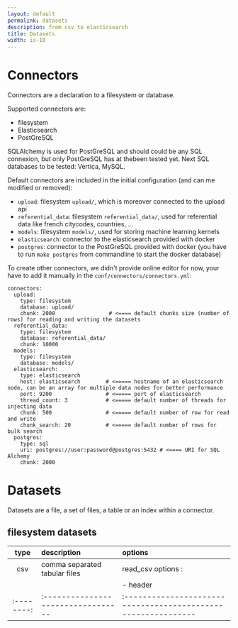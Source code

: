 ```yaml
---
layout: default
permalink: datasets
description: from csv to elasticsearch
title: Datasets
width: is-10
---
```


# Connectors
Connectors are a declaration to a filesystem or database.

Supported connectors are:
- filesystem
- Elasticsearch
- PostGreSQL

SQLAlchemy is used for PostGreSQL and should could be any SQL connexion, but only PostGreSQL has at thebeen tested yet. 
Next SQL databases to be tested: Vertica, MySQL.

Default connectors are included in the initial configuration (and can me modified or removed):
- `upload`: filesystem `upload/`, which is moreover connected to the upload api
- `referential_data`: filesystem `referential_data/`, used for referential data like french citycodes, countries, ...
- `models`: filesystem `models/`, used for storing machine learning kernels
- `elasticsearch`: connector to the elasticsearch provided with docker
- `postgres`: connector to the PostGreSQL provided with docker (you have to run `make postgres` from commandline to start the docker database)

To create other connectors, we didn't provide online editor for now, your have to add it manually in the `conf/connectors/connectors.yml`:
```
connectors:
  upload:
    type: filesystem
    database: upload/
    chunk: 2000                 # <==== default chunks size (number of rows) for reading and writing the datasets 
  referential_data:
    type: filesystem
    database: referential_data/
    chunk: 10000
  models:
    type: filesystem
    database: models/
  elasticsearch:
    type: elasticsearch
    host: elasticsearch        # <===== hostname of an elasticsearch node, can be an array for multiple data nodes for better performance
    port: 9200                 # <===== port of elasticsearch
    thread_count: 3            # <===== default number of threads for injecting data
    chunk: 500                 # <===== default number of row for read and write
    chunk_search: 20           # <===== default number of rows for bulk search
  postgres:
    type: sql    
    uri: postgres://user:password@postgres:5432 # <==== URI for SQL Alchemy 
    chunk: 2000
```


# Datasets
Datasets are a file, a set of files, a table or an index within a connector.

## filesystem datasets

|  type    |  description                     |                       options                               |
|:--------:|:---------------------------------|:------------------------------------------------------------|
|   csv    |  comma separated tabular files   | read_csv options :                                          |
|          |                                  | - header                                                    |
|:--------:|:---------------------------------|:------------------------------------------------------------|






